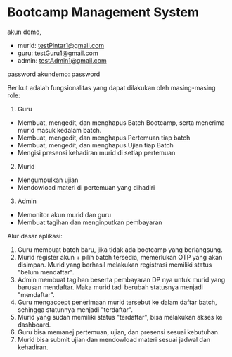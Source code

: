 # Bootcamp Management System

akun demo,
- murid: testPintar1@gmail.com
- guru: testGuru1@gmail.com
- admin:  testAdmin1@gmail.com

password akundemo: password

Berikut adalah fungsionalitas yang dapat dilakukan oleh masing-masing role:
1. Guru 
- Membuat, mengedit, dan menghapus Batch Bootcamp, serta menerima murid masuk kedalam batch.
- Membuat, mengedit, dan menghapus Pertemuan tiap batch
- Membuat, mengedit, dan menghapus Ujian tiap Batch
- Mengisi presensi kehadiran murid di setiap pertemuan
2. Murid
- Mengumpulkan ujian
- Mendowload materi di pertemuan yang dihadiri

3. Admin
- Memonitor akun murid dan guru
- Membuat tagihan dan menginputkan pembayaran




Alur dasar aplikasi:
1. Guru membuat batch baru, jika tidak ada bootcamp yang berlangsung.
2. Murid register akun + pilih batch tersedia, memerlukan OTP yang akan disimpan. Murid yang berhasil melakukan registrasi memiliki status "belum mendaftar".
3. Admin membuat tagihan beserta pembayaran DP nya untuk murid yang barusan mendaftar. Maka murid tadi berubah statusnya menjadi "mendaftar".
4. Guru mengaccept penerimaan murid tersebut ke dalam daftar batch, sehingga statunnya menjadi "terdaftar".
5. Murid yang sudah memiliki status "terdaftar", bisa melakukan akses ke dashboard.
6. Guru bisa memanej pertemuan, ujian, dan presensi sesuai kebutuhan.
7. Murid bisa submit ujian dan mendowload materi sesuai jadwal dan kehadiran.


